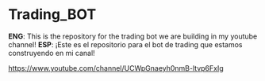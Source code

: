 # Trading_BOT

__ENG__: This is the repository for the trading bot we are building in my youtube channel! 
__ESP__: ¡Este es el repositorio para el bot de trading que estamos construyendo en mi canal!

https://www.youtube.com/channel/UCWpGnaeyh0nmB-ltvp6FxIg